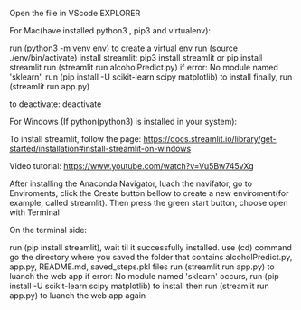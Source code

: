 Open the file in VScode EXPLORER

For Mac(have installed python3 , pip3 and virtualenv):

run (python3 -m venv env) to create a virtual env
run (source ./env/bin/activate)
install streamlit: pip3 install streamlit or pip install streamlit
run (streamlit run alcoholPredict.py)
if error: No module named 'sklearn', run (pip install -U scikit-learn scipy matplotlib) to install
finally, run (streamlit run app.py)

to deactivate: deactivate


For Windows (If python(python3) is installed in your system):

To install streamlit, follow the page: https://docs.streamlit.io/library/get-started/installation#install-streamlit-on-windows

Video tutorial: https://www.youtube.com/watch?v=Vu5Bw745vXg

After installing the Anaconda Navigator, luach the navifator, go to Enviroments, click the Create button bellow to create a new enviroment(for example, called streamlit).
Then press the green start button, choose open with Terminal

On the terminal side:

run (pip install streamlit), wait til it successfully installed.
use (cd) command go the directory where you saved the folder that contains alcoholPredict.py, app.py, README.md, saved_steps.pkl files
run (streamlit run app.py) to luanch the web app
if error: No module named 'sklearn' occurs, run (pip install -U scikit-learn scipy matplotlib) to install
then run (streamlit run app.py) to luanch the web app again

